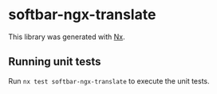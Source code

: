 # softbar-ngx-translate

This library was generated with [Nx](https://nx.dev).

## Running unit tests

Run `nx test softbar-ngx-translate` to execute the unit tests.
